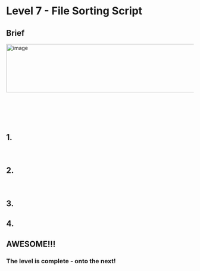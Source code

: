 # Level 7 - File Sorting Script

## Brief
<img width="827" height="130" alt="image" src="https://github.com/user-attachments/assets/594d0c0d-004f-4976-9941-a5a032cada2b" />

<br><br>



<br>

## 1. 


<br>

## 2. 



<br>

## 3. 


## 4. 


## AWESOME!!!

### The level is complete - onto the next!


  
